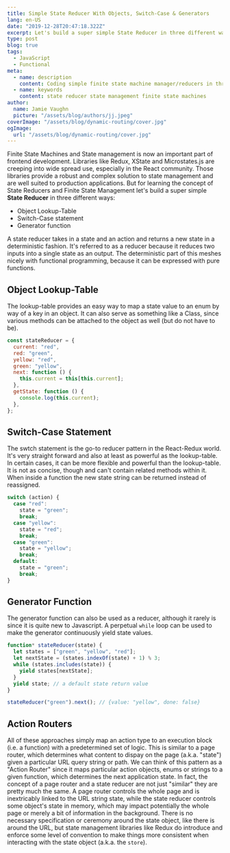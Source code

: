 ```yaml
---
title: Simple State Reducer With Objects, Switch-Case & Generators
lang: en-US
date: "2019-12-28T20:47:18.322Z"
excerpt: Let's build a super simple State Reducer in three different ways
type: post
blog: true
tags:
  - JavaScript
  - Functional
meta:
  - name: description
    content: Coding simple finite state machine manager/reducers in three ways
  - name: keywords
    content: state reducer state management finite state machines
author:
  name: Jamie Vaughn
  picture: "/assets/blog/authors/jj.jpeg"
coverImage: "/assets/blog/dynamic-routing/cover.jpg"
ogImage:
  url: "/assets/blog/dynamic-routing/cover.jpg"
---
```


Finite State Machines and State management is now an important part of frontend development. Libraries like Redux, XState and Microstates.js are creeping into wide spread use, especially in the React community. Those libraries provide a robust and complex solution to state management and are well suited to production applications. But for learning the concept of State Reducers and Finite State Management let's build a super simple **State Reducer** in three different ways:

- Object Lookup-Table
- Switch-Case statement
- Generator function

A state reducer takes in a state and an action and returns a new state in a deterministic fashion. It's referred to as a reducer because it reduces two inputs into a single state as an output. The deterministic part of this meshes nicely with functional programming, because it can be expressed with pure functions.

## Object Lookup-Table

The lookup-table provides an easy way to map a state value to an enum by way of a key in an object. It can also serve as something like a Class, since various methods can be attached to the object as well (but do not have to be).

```js
const stateReducer = {
  current: "red",
  red: "green",
  yellow: "red",
  green: "yellow",
  next: function () {
    this.current = this[this.current];
  },
  getState: function () {
    console.log(this.current);
  },
};
```

## Switch-Case Statement

The swtch statement is the go-to reducer pattern in the React-Redux world. It's very straight forward and also at least as powerful as the lookup-table. In certain cases, it can be more flexible and powerful than the lookup-table. It is not as concise, though and can't contain related methods within it. When inside a function the new state string can be returned instead of reassigned.

```js
switch (action) {
  case "red":
    state = "green";
    break;
  case "yellow":
    state = "red";
    break;
  case "green":
    state = "yellow";
    break;
  default:
    state = "green";
    break;
}
```

## Generator Function

The generator function can also be used as a reducer, although it rarely is since it is quite new to Javascript. A perpetual `while` loop can be used to make the generator continuously yield state values.

```js
function* stateReducer(state) {
  let states = ["green", "yellow", "red"];
  let nextState = (states.indexOf(state) + 1) % 3;
  while (states.includes(state)) {
    yield states[nextState];
  }
  yield state; // a default state return value
}

stateReducer("green").next(); // {value: "yellow", done: false}
```

## Action Routers

All of these approaches simply map an action type to an execution block (i.e. a function) with a predetermined set of logic. This is similar to a page router, which determines what content to dispay on the page (a.k.a. "state") given a particular URL query string or path. We can think of this pattern as a "Action Router" since it maps particular action objects, enums or strings to a given function, which determines the next application state. In fact, the concept of a page router and a state reducer are not just "similar" they are pretty much the same. A page router controls the whole page and is inextricably linked to the URL string state, while the state reducer controls some object's state in memory, which may impact potentially the whole page or merely a bit of information in the background. There is no necessary specification or ceremony around the state object, like there is around the URL, but state management libraries like Redux do introduce and enforce some level of convention to make things more consistent when interacting with the state object (a.k.a. the `store`).
